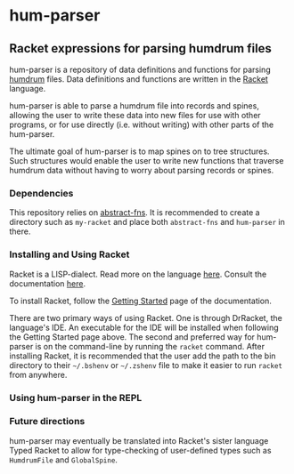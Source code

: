 # hum-parser
## Racket expressions for parsing humdrum files

hum-parser is a repository of data definitions and functions
for parsing [humdrum](http://www.humdrum.org) files. Data
definitions and functions are written in the [Racket](https://docs.racket-lang.org)
language.

hum-parser is able to parse a humdrum file into records and spines,
allowing the user to write these data into new files for use with
other programs, or for use directly (i.e. without writing)
with other parts of the hum-parser.

The ultimate goal of hum-parser is to map spines on to tree structures. Such
structures would enable the user to write new functions that traverse humdrum
data without having to worry about parsing records or spines.

### Dependencies

This repository relies on [abstract-fns](https://github.com/bel28kent/abstract-fns). It is
recommended to create a directory such as `my-racket` and place both `abstract-fns` and
`hum-parser` in there.

### Installing and Using Racket

Racket is a LISP-dialect. Read more on the language [here](https://en.wikipedia.org/wiki/Racket_(programming_language)).
Consult the documentation [here](https://docs.racket-lang.org).

To install Racket, follow the [Getting Started](https://docs.racket-lang.org/getting-started/index.html)
page of the documentation.

There are two primary ways of using Racket. One is through DrRacket, the language's
IDE. An executable for the IDE will be installed when following the Getting Started
page above. The second and preferred way for hum-parser is on the command-line
by running the `racket` command. After installing Racket, it is recommended that the
user add the path to the bin directory to their `~/.bshenv` or `~/.zshenv` file to make it
easier to run `racket` from anywhere.

### Using hum-parser in the REPL

### Future directions

hum-parser may eventually be translated into Racket's sister language Typed Racket
to allow for type-checking of user-defined types such as `HumdrumFile` and `GlobalSpine`.

